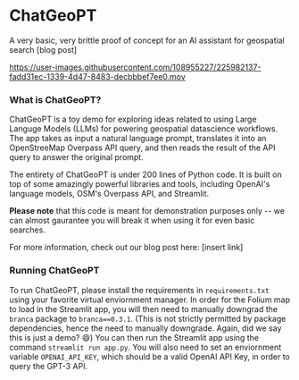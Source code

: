 # ChatGeoPT
A very basic, very brittle proof of concept for an AI assistant for geospatial search [blog post]


https://user-images.githubusercontent.com/108955227/225982137-fadd31ec-1339-4d47-8483-decbbbef7ee0.mov


### What is ChatGeoPT?
ChatGeoPT is a toy demo for exploring ideas related to using Large Languge Models (LLMs) for powering geospatial datascience workflows. The app takes as input a natural language prompt, translates it into an OpenStreeMap Overpass API query, and then reads the result of the API query to answer the original prompt.

The entirety of ChatGeoPT is under 200 lines of Python code. It is built on top of some amazingly powerful libraries and tools, including OpenAI's language models, OSM's Overpass API, and Streamlit.

**Please note** that this code is meant for demonstration purposes only -- we can almost gaurantee you will break it when using it for even basic searches.

For more information, check out our blog post here: [insert link]

### Running ChatGeoPT
To run ChatGeoPT, please install the requirements in `requirements.txt` using your favorite virtual enviornment manager. In order for the Folium map to load in the Streamlit app, you will then need to manually downgrad the `branca` package to `branca==0.3.1`. (This is not strictly permitted by package dependencies, hence the need to manually downgrade. Again, did we say this is just a demo? :smile:) You can then run the Streamlit app using the command `streamlit run app.py`. You will also need to set an enviornment variable `OPENAI_API_KEY`, which should be a valid OpenAI API Key, in order to query the GPT-3 API.
